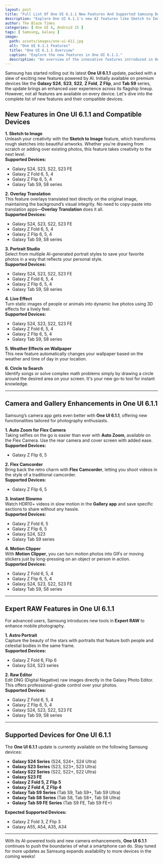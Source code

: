 ```yaml
---
layout: post
title: "Full List Of One UI 6.1.1 New Features And Supported Samsung Devices"
description: "Explore One UI 6.1.1's new AI features like Sketch to Image and Auto Zoom. Check supported Samsung devices including Galaxy S24, Z Fold, and Tab S9."
author: The Blaze Times
categories: [ One UI 6, Android 15 ]
tags: [ Samsung, Galaxy ]
image: 
  path: assets/images/one-ui-611.jpg
  alt: "One UI 6.1.1 Features"
  title: "One UI 6.1.1 Overview"
  caption: "Explore the new features in One UI 6.1.1."
  description: "An overview of the innovative features introduced in One UI 6.1.1."
---
```



Samsung has started rolling out its latest **One UI 6.1.1** update, packed with a slew of exciting new features powered by AI. Initially available on premium devices like the **Galaxy S24**, **S23**, **S22**, **Z Fold**, **Z Flip**, and **Tab S9** series, the update brings an enhanced user experience across its flagship lineup. However, not all features are available on every device. Let's dive into the complete list of new features and their compatible devices.

## New Features in One UI 6.1.1 and Compatible Devices

**1. Sketch to Image**  
Unleash your creativity with the **Sketch to Image** feature, which transforms rough sketches into beautiful artworks. Whether you're drawing from scratch or adding over existing photos, this feature takes creativity to the next level.  
**Supported Devices:**  
- Galaxy S24, S23, S22, S23 FE  
- Galaxy Z Fold 6, 5, 4  
- Galaxy Z Flip 6, 5, 4  
- Galaxy Tab S9, S8 series  

**2. Overlay Translation**  
This feature overlays translated text directly on the original image, maintaining the background’s visual integrity. No need to copy-paste into translation apps—**Overlay Translation** does it all.  
**Supported Devices:**  
- Galaxy S24, S23, S22, S23 FE  
- Galaxy Z Fold 6, 5, 4  
- Galaxy Z Flip 6, 5, 4  
- Galaxy Tab S9, S8 series  

**3. Portrait Studio**  
Select from multiple AI-generated portrait styles to save your favorite photos in a way that reflects your personal style.  
**Supported Devices:**  
- Galaxy S24, S23, S22, S23 FE  
- Galaxy Z Fold 6, 5, 4  
- Galaxy Z Flip 6, 5, 4  
- Galaxy Tab S9, S8 series  

**4. Live Effect**  
Turn static images of people or animals into dynamic live photos using 3D effects for a lively feel.  
**Supported Devices:**  
- Galaxy S24, S23, S22, S23 FE  
- Galaxy Z Fold 6, 5, 4  
- Galaxy Z Flip 6, 5, 4  
- Galaxy Tab S9, S8 series  

**5. Weather Effects on Wallpaper**  
This new feature automatically changes your wallpaper based on the weather and time of day in your location.

**6. Circle to Search**  
Identify songs or solve complex math problems simply by drawing a circle around the desired area on your screen. It's your new go-to tool for instant knowledge.

---

## Camera and Gallery Enhancements in One UI 6.1.1

Samsung’s camera app gets even better with **One UI 6.1.1**, offering new functionalities tailored for photography enthusiasts.

**1. Auto Zoom for Flex Camera**  
Taking selfies on the go is easier than ever with **Auto Zoom**, available on the Flex Camera. Use the rear camera and cover screen with added ease.  
**Supported Devices:**  
- Galaxy Z Flip 6, 5  

**2. Flex Camcorder**  
Bring back the retro charm with **Flex Camcorder**, letting you shoot videos in the style of a traditional camcorder.  
**Supported Devices:**  
- Galaxy Z Flip 6, 5  

**3. Instant Slowmo**  
Watch HDR10+ videos in slow motion in the **Gallery app** and save specific sections to share without any hassle.  
**Supported Devices:**  
- Galaxy Z Fold 6, 5  
- Galaxy Z Flip 6, 5  
- Galaxy S24, S23  
- Galaxy Tab S9 series  

**4. Motion Clipper**  
With **Motion Clipper**, you can turn motion photos into GIFs or moving stickers just by long-pressing on an object or person in action.  
**Supported Devices:**  
- Galaxy Z Fold 6, 5, 4  
- Galaxy Z Flip 6, 5, 4  
- Galaxy S24, S23, S22, S23 FE  
- Galaxy Tab S9, S8 series

---

## Expert RAW Features in One UI 6.1.1

For advanced users, Samsung introduces new tools in **Expert RAW** to enhance mobile photography.

**1. Astro Portrait**  
Capture the beauty of the stars with portraits that feature both people and celestial bodies in the same frame.  
**Supported Devices:**  
- Galaxy Z Fold 6, Flip 6  
- Galaxy S24, S23 series  

**2. Raw Editor**  
Edit DNG (Digital Negative) raw images directly in the Galaxy Photo Editor. This offers professional-grade control over your photos.  
**Supported Devices:**  
- Galaxy Z Fold 6, 5, 4  
- Galaxy Z Flip 6, 5, 4  
- Galaxy S24, S23, S22, S23 FE  
- Galaxy Tab S9, S8 series  

---

## Supported Devices for One UI 6.1.1

The **One UI 6.1.1** update is currently available on the following Samsung devices:

- **Galaxy S24 Series** (S24, S24+, S24 Ultra)  
- **Galaxy S23 Series** (S23, S23+, S23 Ultra)  
- **Galaxy S22 Series** (S22, S22+, S22 Ultra)  
- **Galaxy S23 FE**  
- **Galaxy Z Fold 5, Z Flip 5**  
- **Galaxy Z Fold 4, Z Flip 4**  
- **Galaxy Tab S9 Series** (Tab S9, Tab S9+, Tab S9 Ultra)  
- **Galaxy Tab S8 Series** (Tab S8, Tab S8+, Tab S8 Ultra)  
- **Galaxy Tab S9 FE Series** (Tab S9 FE, Tab S9 FE+)  

**Expected Supported Devices:**  
- Galaxy Z Fold 3, Z Flip 3  
- Galaxy A55, A54, A35, A34  

---

With its AI-powered tools and new camera enhancements, **One UI 6.1.1** continues to push the boundaries of what a smartphone can do. Stay tuned for more updates as Samsung expands availability to more devices in the coming weeks!
